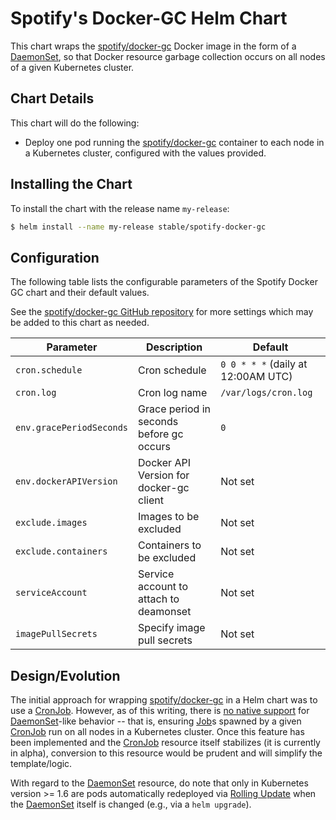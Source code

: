 # Spotify's Docker-GC Helm Chart

This chart wraps the [spotify/docker-gc][] Docker image in the form of a [DaemonSet][], so that Docker resource garbage collection occurs on all nodes of a given Kubernetes cluster.

## Chart Details
This chart will do the following:

* Deploy one pod running the [spotify/docker-gc][] container to each node in a Kubernetes cluster, configured with the values provided.

## Installing the Chart

To install the chart with the release name `my-release`:

```bash
$ helm install --name my-release stable/spotify-docker-gc
```

## Configuration

The following table lists the configurable parameters of the Spotify Docker GC chart and their default values.

See the [spotify/docker-gc GitHub repository][] for more settings which may be added to this chart as needed.

| Parameter                         | Description                              | Default                                 |
| --------------------------------- | ---------------------------------------- | --------------------------------------- |
| `cron.schedule`                   | Cron schedule                            | `0 0 * * *` (daily at 12:00AM UTC)      |
| `cron.log`                        | Cron log name                            | `/var/logs/cron.log`                    |
| `env.gracePeriodSeconds`          | Grace period in seconds before gc occurs | `0`                                     |
| `env.dockerAPIVersion`            | Docker API Version for docker-gc client  | Not set                                 |
| `exclude.images`                  | Images to be excluded                    | Not set                                 |
| `exclude.containers`              | Containers to be excluded                | Not set                                 |
| `serviceAccount`                  | Service account to attach to deamonset   | Not set                                 |
| `imagePullSecrets`                | Specify image pull secrets               | Not set                                 |

## Design/Evolution

The initial approach for wrapping [spotify/docker-gc][] in a Helm chart was to use a [CronJob][].  However, as of this writing, there is [no native support](https://github.com/kubernetes/kubernetes/issues/36601) for [DaemonSet][]-like behavior -- that is, ensuring [Job][]s spawned by a given [CronJob][] run on all nodes in a Kubernetes cluster.  Once this feature has been implemented and the [CronJob][] resource itself stabilizes (it is currently in alpha), conversion to this resource would be prudent and will simplify the template/logic.

With regard to the [DaemonSet][] resource, do note that only in Kubernetes version >= 1.6 are pods automatically redeployed via [Rolling Update](https://github.com/kubernetes/kubernetes/issues/22543) when the [DaemonSet][] itself is changed (e.g., via a `helm upgrade`).


[spotify/docker-gc]: https://hub.docker.com/r/spotify/docker-gc/
[spotify/docker-gc GitHub repository]: https://github.com/spotify/docker-gc
[DaemonSet]: https://kubernetes.io/docs/concepts/workloads/controllers/daemonset
[CronJob]: https://kubernetes.io/docs/concepts/workloads/controllers/cron-jobs/
[Job]: https://kubernetes.io/docs/concepts/workloads/controllers/jobs-run-to-completion/
